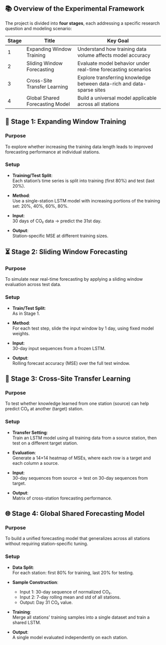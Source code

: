 
## 📚 Overview of the Experimental Framework

The project is divided into **four stages**, each addressing a specific research question and modeling scenario:

| Stage | Title                                  | Key Goal                                                                 |
|-------|----------------------------------------|--------------------------------------------------------------------------|
| 1     | Expanding Window Training              | Understand how training data volume affects model accuracy               |
| 2     | Sliding Window Forecasting             | Evaluate model behavior under real-time forecasting scenarios            |
| 3     | Cross-Site Transfer Learning           | Explore transferring knowledge between data-rich and data-sparse sites  |
| 4     | Global Shared Forecasting Model        | Build a universal model applicable across all stations                   |

## 🧪 Stage 1: Expanding Window Training

### Purpose  
To explore whether increasing the training data length leads to improved forecasting performance at individual stations.

### Setup  
- **Training/Test Split**:  
  Each station’s time series is split into training (first 80%) and test (last 20%).

- **Method**:  
  Use a single-station LSTM model with increasing portions of the training set: 20%, 40%, 60%, 80%.

- **Input**:  
  30 days of CO₂ data → predict the 31st day.

- **Output**:  
  Station-specific MSE at different training sizes.

## ⏳ Stage 2: Sliding Window Forecasting

### Purpose  
To simulate near real-time forecasting by applying a sliding window evaluation across test data.

### Setup  
- **Train/Test Split**:  
  As in Stage 1.

- **Method**:  
  For each test step, slide the input window by 1 day, using fixed model weights.

- **Input**:  
  30-day input sequences from a frozen LSTM.

- **Output**:  
  Rolling forecast accuracy (MSE) over the full test window.

## 🔁 Stage 3: Cross-Site Transfer Learning

### Purpose  
To test whether knowledge learned from one station (source) can help predict CO₂ at another (target) station.

### Setup  
- **Transfer Setting**:  
  Train an LSTM model using all training data from a source station, then test on a different target station.

- **Evaluation**:  
  Generate a 14×14 heatmap of MSEs, where each row is a target and each column a source.

- **Input**:  
  30-day sequences from source → test on 30-day sequences from target.

- **Output**:  
  Matrix of cross-station forecasting performance.

## 🌐 Stage 4: Global Shared Forecasting Model

### Purpose  
To build a unified forecasting model that generalizes across all stations without requiring station-specific tuning.

### Setup  
- **Data Split**:  
  For each station: first 80% for training, last 20% for testing.

- **Sample Construction**:  
  - Input 1: 30-day sequence of normalized CO₂.
  - Input 2: 7-day rolling mean and std of all stations.
  - Output: Day 31 CO₂ value.

- **Training**:  
  Merge all stations' training samples into a single dataset and train a shared LSTM.

- **Output**:  
  A single model evaluated independently on each station.

